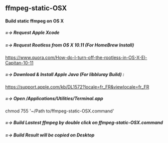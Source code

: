 ## ffmpeg-static-OSX
#### Build static ffmpeg on OS X

##### =-> Request Apple Xcode

##### =-> Request Rootless from OS X 10.11 (For HomeBrew Install)
https://www.quora.com/How-do-I-turn-off-the-rootless-in-OS-X-El-Capitan-10-11

##### =-> Download & Install Apple Java (For libbluray Build) :
https://support.apple.com/kb/DL1572?locale=fr_FR&viewlocale=fr_FR

##### =-> Open /Applications/Utilities/Terminal.app
chmod 755 '~/Path to/ffmpeg-static-OSX.command'

##### =-> Build Lastest ffmpeg by double click on ffmpeg-static-OSX.command

##### =-> Build Result will be copied on Desktop
